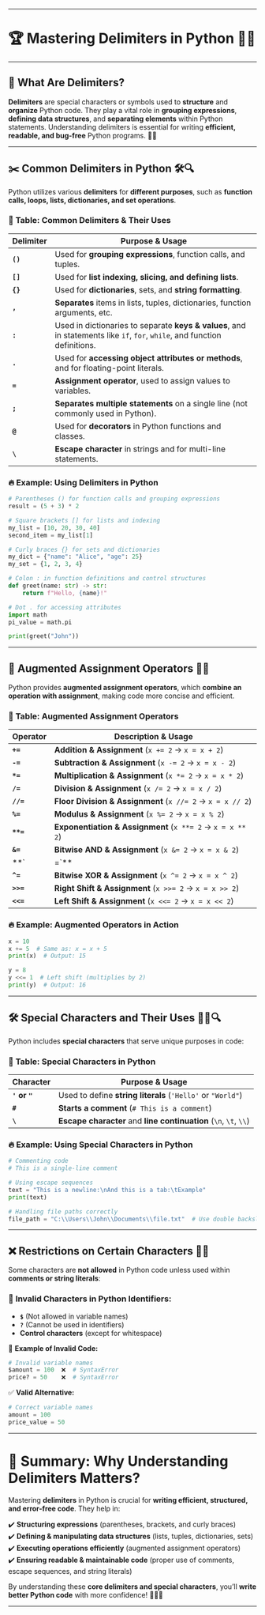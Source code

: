 

---

# 🏆 **Mastering Delimiters in Python** 🔢💡  
---
## 📌 **What Are Delimiters?**  

**Delimiters** are special characters or symbols used to **structure** and **organize** Python code. They play a vital role in **grouping expressions**, **defining data structures**, and **separating elements** within Python statements. Understanding delimiters is essential for writing **efficient, readable, and bug-free** Python programs. 🧠✨  

---

## ✂️ **Common Delimiters in Python** 🛠️🔍  

Python utilizes various **delimiters** for **different purposes**, such as **function calls, loops, lists, dictionaries, and set operations**.  

### 🔹 **Table: Common Delimiters & Their Uses**  

| **Delimiter** | **Purpose & Usage** |
|-------------|------------------|
| **`()`**  | Used for **grouping expressions**, function calls, and tuples. |
| **`[]`**  | Used for **list indexing, slicing, and defining lists**. |
| **`{}`**  | Used for **dictionaries**, sets, and **string formatting**. |
| **`,`**   | **Separates** items in lists, tuples, dictionaries, function arguments, etc. |
| **`:`**   | Used in dictionaries to separate **keys & values**, and in statements like `if`, `for`, `while`, and function definitions. |
| **`.`**   | Used for **accessing object attributes or methods**, and for floating-point literals. |
| **`=`**   | **Assignment operator**, used to assign values to variables. |
| **`;`**   | **Separates multiple statements** on a single line (not commonly used in Python). |
| **`@`**   | Used for **decorators** in Python functions and classes. |
| **`\`**   | **Escape character** in strings and for multi-line statements. |

### 🔥 **Example: Using Delimiters in Python**  

```python
# Parentheses () for function calls and grouping expressions
result = (5 + 3) * 2  

# Square brackets [] for lists and indexing
my_list = [10, 20, 30, 40]
second_item = my_list[1]  

# Curly braces {} for sets and dictionaries
my_dict = {"name": "Alice", "age": 25}  
my_set = {1, 2, 3, 4}  

# Colon : in function definitions and control structures
def greet(name: str) -> str:
    return f"Hello, {name}!"

# Dot . for accessing attributes
import math
pi_value = math.pi  

print(greet("John"))
```

---

## 🔄 **Augmented Assignment Operators** 🚀🔢  

Python provides **augmented assignment operators**, which **combine an operation with assignment**, making code more concise and efficient.  

### 🔹 **Table: Augmented Assignment Operators**  

| **Operator** | **Description & Usage** |
|-------------|------------------|
| **`+=`** | **Addition & Assignment** (`x += 2` → `x = x + 2`) |
| **`-=`** | **Subtraction & Assignment** (`x -= 2` → `x = x - 2`) |
| **`*=`** | **Multiplication & Assignment** (`x *= 2` → `x = x * 2`) |
| **`/=`** | **Division & Assignment** (`x /= 2` → `x = x / 2`) |
| **`//=`** | **Floor Division & Assignment** (`x //= 2` → `x = x // 2`) |
| **`%=`** | **Modulus & Assignment** (`x %= 2` → `x = x % 2`) |
| **`**=`** | **Exponentiation & Assignment** (`x **= 2` → `x = x ** 2`) |
| **`&=`** | **Bitwise AND & Assignment** (`x &= 2` → `x = x & 2`) |
| **`|=`** | **Bitwise OR & Assignment** (`x |= 2` → `x = x | 2`) |
| **`^=`** | **Bitwise XOR & Assignment** (`x ^= 2` → `x = x ^ 2`) |
| **`>>=`** | **Right Shift & Assignment** (`x >>= 2` → `x = x >> 2`) |
| **`<<=`** | **Left Shift & Assignment** (`x <<= 2` → `x = x << 2`) |

### 🔥 **Example: Augmented Operators in Action**  

```python
x = 10
x += 5  # Same as: x = x + 5
print(x)  # Output: 15

y = 8
y <<= 1  # Left shift (multiplies by 2)
print(y)  # Output: 16
```

---

## 🛠 **Special Characters and Their Uses** 🧑‍💻🔍  

Python includes **special characters** that serve unique purposes in code:  

### 🔹 **Table: Special Characters in Python**  

| **Character** | **Purpose & Usage** |
|-------------|------------------|
| **`'` or `"`** | Used to define **string literals** (`'Hello'` or `"World"`) |
| **`#`** | **Starts a comment** (`# This is a comment`) |
| **`\`** | **Escape character** and **line continuation** (`\n`, `\t`, `\\`) |

### 🔥 **Example: Using Special Characters in Python**  

```python
# Commenting code
# This is a single-line comment

# Using escape sequences
text = "This is a newline:\nAnd this is a tab:\tExample"
print(text)

# Handling file paths correctly
file_path = "C:\\Users\\John\\Documents\\file.txt"  # Use double backslashes
```

---

## ❌ **Restrictions on Certain Characters** 🚨🛑  

Some characters are **not allowed** in Python code unless used within **comments or string literals**:  

### 🔹 **Invalid Characters in Python Identifiers:**  
- **`$`** (Not allowed in variable names)  
- **`?`** (Cannot be used in identifiers)  
- **Control characters** (except for whitespace)  

🚫 **Example of Invalid Code:**  

```python
# Invalid variable names
$amount = 100  ❌  # SyntaxError
price? = 50    ❌  # SyntaxError
```

✅ **Valid Alternative:**  

```python
# Correct variable names
amount = 100  
price_value = 50  
```

---

# 🎯 **Summary: Why Understanding Delimiters Matters?**  

Mastering **delimiters** in Python is crucial for **writing efficient, structured, and error-free code**. They help in:  

✔️ **Structuring expressions** (parentheses, brackets, and curly braces)  
✔️ **Defining & manipulating data structures** (lists, tuples, dictionaries, sets)  
✔️ **Executing operations efficiently** (augmented assignment operators)  
✔️ **Ensuring readable & maintainable code** (proper use of comments, escape sequences, and string literals)  

By understanding these **core delimiters and special characters**, you’ll **write better Python code** with more confidence! 🚀🐍💡  

---
